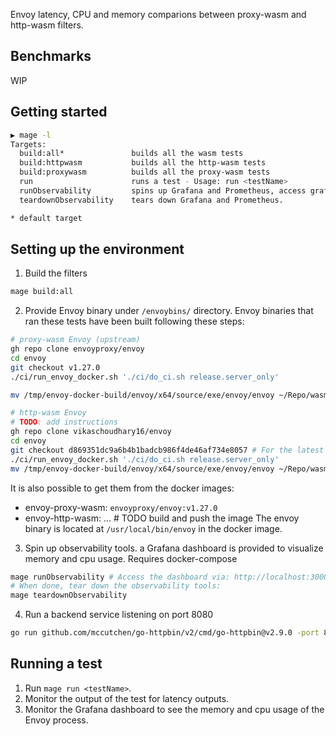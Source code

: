 Envoy latency, CPU and memory comparions between proxy-wasm and http-wasm filters.

## Benchmarks
WIP

## Getting started
```bash
▶ mage -l
Targets:
  build:all*               builds all the wasm tests
  build:httpwasm           builds all the http-wasm tests
  build:proxywasm          builds all the proxy-wasm tests
  run                      runs a test - Usage: run <testName>
  runObservability         spins up Grafana and Prometheus, access grafana at http://localhost:3000.
  teardownObservability    tears down Grafana and Prometheus.

* default target
```

## Setting up the environment
1. Build the filters 
```bash
mage build:all
```
2. Provide Envoy binary under `/envoybins/` directory. Envoy binaries that ran these tests have been built following these steps:
```bash
# proxy-wasm Envoy (upstream)
gh repo clone envoyproxy/envoy
cd envoy
git checkout v1.27.0
./ci/run_envoy_docker.sh './ci/do_ci.sh release.server_only'

mv /tmp/envoy-docker-build/envoy/x64/source/exe/envoy/envoy ~/Repo/wasm-envoy-perf-comp/envoybins/envoy-proxy-wasm

# http-wasm Envoy
# TODO: add instructions
gh repo clone vikaschoudhary16/envoy
cd envoy
git checkout d869351dc9a6b4b1badcb986f4de46af734e8057 # For the latest commit checkout http-wasm branch
./ci/run_envoy_docker.sh './ci/do_ci.sh release.server_only'
mv /tmp/envoy-docker-build/envoy/x64/source/exe/envoy/envoy ~/Repo/wasm-envoy-perf-comp/envoybins/envoy-http-wasm # TODO CHECK
```

It is also possible to get them from the docker images:
- envoy-proxy-wasm: `envoyproxy/envoy:v1.27.0`
- envoy-http-wasm: ... # TODO build and push the image
The envoy binary is located at `/usr/local/bin/envoy` in the docker image.

3. Spin up observability tools. a Grafana dashboard is provided to visualize memory and cpu usage. Requires docker-compose
```bash
mage runObservability # Access the dashboard via: http://localhost:3000. Default login: admin/admin
# When done, tear down the observability tools:
mage teardownObservability
```
4. Run a backend service listening on port 8080
```bash
go run github.com/mccutchen/go-httpbin/v2/cmd/go-httpbin@v2.9.0 -port 8080
```

## Running a test
1. Run `mage run <testName>`.
2. Monitor  the output of the test for latency outputs.
3. Monitor the Grafana dashboard to see the memory and cpu usage of the Envoy process.
